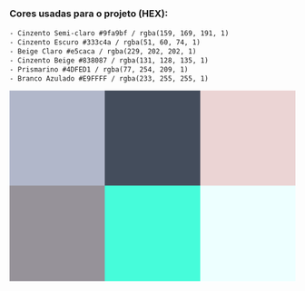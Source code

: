 ### Cores usadas para o projeto (HEX):
    - Cinzento Semi-claro #9fa9bf / rgba(159, 169, 191, 1)
    - Cinzento Escuro #333c4a / rgba(51, 60, 74, 1)
    - Beige Claro #e5caca / rgba(229, 202, 202, 1) 
    - Cinzento Beige #838087 / rgba(131, 128, 135, 1)
    - Prismarino #4DFED1 / rgba(77, 254, 209, 1)
    - Branco Azulado #E9FFFF / rgba(233, 255, 255, 1)

![Cores](images/palete_cores.PNG)
